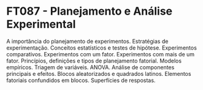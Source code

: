 # FT087 - Planejamento e Análise Experimental

A importância do planejamento de experimentos. Estratégias de experimentação. Conceitos estatísticos e testes de hipótese. Experimentos comparativos. Experimentos com um fator. Experimentos com mais de um fator. Princípios, definições e tipos de planejamento fatorial. Modelos empíricos. Triagem de variáveis. ANOVA. Análise de componentes principais e efeitos. Blocos aleatorizados e quadrados latinos. Elementos fatoriais confundidos em blocos. Superfícies de respostas.
